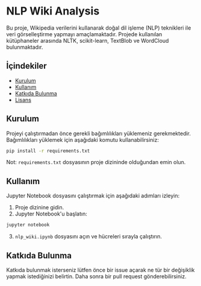 # NLP Wiki Analysis

Bu proje, Wikipedia verilerini kullanarak doğal dil işleme (NLP) teknikleri ile veri görselleştirme yapmayı amaçlamaktadır. Projede kullanılan kütüphaneler arasında NLTK, scikit-learn, TextBlob ve WordCloud bulunmaktadır.

## İçindekiler
- [Kurulum](#kurulum)
- [Kullanım](#kullanım)
- [Katkıda Bulunma](#katkıda-bulunma)
- [Lisans](#lisans)

## Kurulum

Projeyi çalıştırmadan önce gerekli bağımlılıkları yüklemeniz gerekmektedir. Bağımlılıkları yüklemek için aşağıdaki komutu kullanabilirsiniz:

```bash
pip install -r requirements.txt
```

Not: `requirements.txt` dosyasının proje dizininde olduğundan emin olun.

## Kullanım

Jupyter Notebook dosyasını çalıştırmak için aşağıdaki adımları izleyin:

1. Proje dizinine gidin.
2. Jupyter Notebook'u başlatın:

```bash
jupyter notebook
```

3. `nlp_wiki.ipynb` dosyasını açın ve hücreleri sırayla çalıştırın.

## Katkıda Bulunma

Katkıda bulunmak isterseniz lütfen önce bir issue açarak ne tür bir değişiklik yapmak istediğinizi belirtin. Daha sonra bir pull request gönderebilirsiniz.
